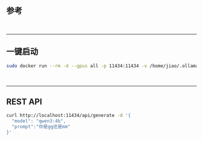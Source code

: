 ## 参考


<br>

---

## 一键启动

```bash
sudo docker run --rm -d --gpus all -p 11434:11434 -v /home/jiao/.ollama:/root/.ollama ollama/ollama
```

<br>

---

## REST API

```bash
curl http://localhost:11434/api/generate -d '{
  "model": "qwen3:4b",
  "prompt":"你是gg还是mm"
}'
```